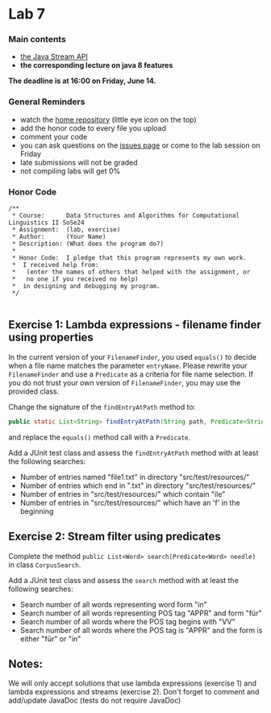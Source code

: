 # Lab 7

### Main contents
- [the Java Stream API](http://tutorials.jenkov.com/java-functional-programming/streams.html)
- **the corresponding lecture on java 8 features**

**The deadline is at 16:00 on Friday, June 14.**

### General Reminders
- watch the [home repository](https://github.com/ISCL-Java2-SoSe24/home) (little eye icon on the top)
- add the honor code to every file you upload
- comment your code
- you can ask questions on the [issues page](https://github.com/ISCL-Java2-SoSe24/home/issues) or come to the lab session on Friday
- late submissions will not be graded
- not compiling labs will get 0%

### Honor Code
```
/**
 * Course:      Data Structures and Algorithms for Computational Linguistics II SoSe24
 * Assignment:  (lab, exercise)
 * Author:      (Your Name)
 * Description: (What does the program do?)
 *
 * Honor Code:  I pledge that this program represents my own work.
 *  I received help from:
 *   (enter the names of others that helped with the assignment, or
 *   no one if you received no help)
 *  in designing and debugging my program.
 */
 
```

## Exercise 1: Lambda expressions - filename finder using properties

In the current version of your `FilenameFinder`, you used `equals()` to decide when a file name matches the parameter `entryName`. Please rewrite your `FilenameFinder` and use a 
`Predicate` as a criteria for file name selection. If you do not trust your own version of `FilenameFinder`, you may use the provided class.

Change the signature of the `findEntryAtPath` method to:

~~~java
public static List<String> findEntryAtPath(String path, Predicate<String> matcher)
~~~

and replace the `equals()` method call with a `Predicate`.

Add a JUnit test class and assess the `findEntryAtPath` method with at least the 
following searches:

* Number of entries named "file1.txt" in directory "src/test/resources/"
* Number of entries which end in ".txt" in directory "src/test/resources/"
* Number of entries in "src/test/resources/" which contain "ile"
* Number of entries in "src/test/resources/" which have an 'f' in the beginning

## Exercise 2: Stream filter using predicates

Complete the method `public List<Word> search(Predicate<Word> needle)` in class `CorpusSearch`.

Add a JUnit test class and assess the `search` method with at least the 
following searches:

* Search number of all words representing word form "in" 
* Search number of all words representing POS tag "APPR" and form "für"
* Search number of all words where the POS tag begins with "VV"
* Search number of all words where the POS tag is "APPR" and the form is either "für" or "in"

## Notes:
We will only accept solutions that use lambda expressions (exercise 1) and lambda expressions and streams (exercise 2). 
Don't forget to comment and add/update JavaDoc (tests do not require JavaDoc)

